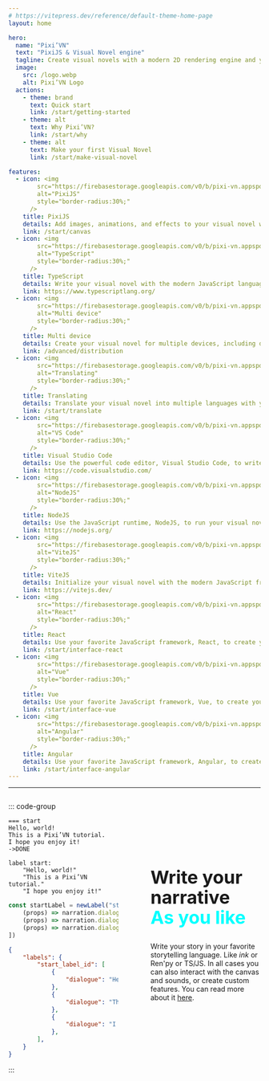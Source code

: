 ```yaml
---
# https://vitepress.dev/reference/default-theme-home-page
layout: home

hero:
  name: "Pixi’VN"
  text: "PixiJS & Visual Novel engine"
  tagline: Create visual novels with a modern 2D rendering engine and your favorite JavaScript framework.
  image:
    src: /logo.webp
    alt: Pixi’VN Logo
  actions:
    - theme: brand
      text: Quick start
      link: /start/getting-started
    - theme: alt
      text: Why Pixi’VN?
      link: /start/why
    - theme: alt
      text: Make your first Visual Novel 
      link: /start/make-visual-novel

features:
  - icon: <img 
        src="https://firebasestorage.googleapis.com/v0/b/pixi-vn.appspot.com/o/public%2Fpixijs-icon.png?alt=media" 
        alt="PixiJS"
        style="border-radius:30%;"
      />
    title: PixiJS
    details: Add images, animations, and effects to your visual novel with the powerful 2D rendering engine, PixiJS.
    link: /start/canvas
  - icon: <img 
        src="https://firebasestorage.googleapis.com/v0/b/pixi-vn.appspot.com/o/public%2Ftypescript-icon.svg?alt=media" 
        alt="TypeScript"
        style="border-radius:30%;"
      />
    title: TypeScript
    details: Write your visual novel with the modern JavaScript language, TypeScript.
    link: https://www.typescriptlang.org/
  - icon: <img
        src="https://firebasestorage.googleapis.com/v0/b/pixi-vn.appspot.com/o/public%2Ftauri-icon.png?alt=media" 
        alt="Multi device"
        style="border-radius:30%;"
      />
    title: Multi device
    details: Create your visual novel for multiple devices, including desktop, mobile, web, and more.
    link: /advanced/distribution
  - icon: <img
        src="https://firebasestorage.googleapis.com/v0/b/pixi-vn.appspot.com/o/public%2Fi18n-icon.png?alt=media" 
        alt="Translating"
        style="border-radius:30%;"
      />
    title: Translating
    details: Translate your visual novel into multiple languages with your favorite translation framework. For example, i18next.
    link: /start/translate
  - icon: <img 
        src="https://firebasestorage.googleapis.com/v0/b/pixi-vn.appspot.com/o/public%2Fvscode-icon.png?alt=media" 
        alt="VS Code"
        style="border-radius:30%;"
      />
    title: Visual Studio Code
    details: Use the powerful code editor, Visual Studio Code, to write your visual novel.
    link: https://code.visualstudio.com/
  - icon: <img 
        src="https://firebasestorage.googleapis.com/v0/b/pixi-vn.appspot.com/o/public%2Fnodejs-icon.png?alt=media" 
        alt="NodeJS"
        style="border-radius:30%;"
      />
    title: NodeJS
    details: Use the JavaScript runtime, NodeJS, to run your visual novel.
    link: https://nodejs.org/
  - icon: <img 
        src="https://firebasestorage.googleapis.com/v0/b/pixi-vn.appspot.com/o/public%2Fvitejs-icon.svg?alt=media" 
        alt="ViteJS"
        style="border-radius:30%;"
      />
    title: ViteJS
    details: Initialize your visual novel with the modern JavaScript framework, ViteJS.
    link: https://vitejs.dev/
  - icon: <img 
        src="https://firebasestorage.googleapis.com/v0/b/pixi-vn.appspot.com/o/public%2Freact-icon.png?alt=media" 
        alt="React"
        style="border-radius:30%;"
      />
    title: React
    details: Use your favorite JavaScript framework, React, to create your visual novel UI.
    link: /start/interface-react
  - icon: <img 
        src="https://firebasestorage.googleapis.com/v0/b/pixi-vn.appspot.com/o/public%2Fvue-icon.png?alt=media" 
        alt="Vue"
        style="border-radius:30%;"
      />
    title: Vue
    details: Use your favorite JavaScript framework, Vue, to create your visual novel UI.
    link: /start/interface-vue
  - icon: <img
        src="https://firebasestorage.googleapis.com/v0/b/pixi-vn.appspot.com/o/public%2Fangular-icon.png?alt=media" 
        alt="Angular"
        style="border-radius:30%;"
      />
    title: Angular
    details: Use your favorite JavaScript framework, Angular, to create your visual novel UI.
    link: /start/interface-angular
---
```



---

<div class="grid">
<div class="right">
  <h2>
    Write your narrative <br />
    <span>As you like</span>
  </h2>

  Write your story in your favorite storytelling language. Like *ink* or Ren'py or TS/JS. In all cases you can also interact with the canvas and sounds, or create custom features. You can read more about it [here](/start/narration.md).

</div>
<div class="left">

::: code-group

```ink [start.ink]
=== start
Hello, world!
This is a Pixi’VN tutorial.
I hope you enjoy it!
->DONE
```

```renpy [start.rpy]
label start:
    "Hello, world!"
    "This is a Pixi’VN tutorial."
    "I hope you enjoy it!"
```

```typescript [startLabel.ts]
const startLabel = newLabel("start_label_id", [
    (props) => narration.dialogue = "Hello, world!",
    (props) => narration.dialogue = "This is a Pixi’VN tutorial.",
    (props) => narration.dialogue = "I hope you enjoy it!"
])
```

```json [startLabel.json]
{
    "labels": {
        "start_label_id": [
            {
                "dialogue": "Hello, world!",
            },
            {
                "dialogue": "This is a Pixi’VN tutorial.",
            },
            {
                "dialogue": "I hope you enjoy it!",
            },
        ],
    }
}
```

:::

</div>
</div>

<style scoped>
.grid {
  display: grid;
  align-items: center;

  h2 {
    border-top: none;
    margin-top: 0rem;
    font-size: 2.25rem;
    line-height: calc(2.5 / 2.25);

    span {
      color: cyan;
    }
  }

  .right {
    max-width: 40ch;
    text-wrap: pretty;
  }
}

@media (min-width: 960px) {
  .grid {
    grid-template-columns: repeat(2, minmax(0, 1fr));
    gap: 4rem;

    .right {
      order: 2;
    }
  }
}
</style>
